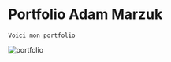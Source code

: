 # Portfolio Adam Marzuk

```
Voici mon portfolio
```

![portfolio](https://github.com/AzmogEx/Portfolio-Adam-Marzuk-V7/assets/149795442/0aded6ce-2b80-4895-9597-36691fb70811)
